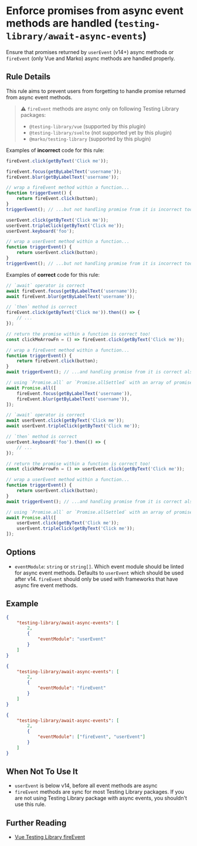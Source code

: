 # Enforce promises from async event methods are handled (`testing-library/await-async-events`)

Ensure that promises returned by `userEvent` (v14+) async methods or `fireEvent` (only Vue and Marko) async methods are handled properly.

## Rule Details

This rule aims to prevent users from forgetting to handle promise returned from async event
methods.

> ⚠️ `fireEvent` methods are async only on following Testing Library packages:
>
> - `@testing-library/vue` (supported by this plugin)
> - `@testing-library/svelte` (not supported yet by this plugin)
> - `@marko/testing-library` (supported by this plugin)

Examples of **incorrect** code for this rule:

```js
fireEvent.click(getByText('Click me'));

fireEvent.focus(getByLabelText('username'));
fireEvent.blur(getByLabelText('username'));

// wrap a fireEvent method within a function...
function triggerEvent() {
	return fireEvent.click(button);
}
triggerEvent(); // ...but not handling promise from it is incorrect too
```

```js
userEvent.click(getByText('Click me'));
userEvent.tripleClick(getByText('Click me'));
userEvent.keyboard('foo');

// wrap a userEvent method within a function...
function triggerEvent() {
	return userEvent.click(button);
}
triggerEvent(); // ...but not handling promise from it is incorrect too
```

Examples of **correct** code for this rule:

```js
// `await` operator is correct
await fireEvent.focus(getByLabelText('username'));
await fireEvent.blur(getByLabelText('username'));

// `then` method is correct
fireEvent.click(getByText('Click me')).then(() => {
	// ...
});

// return the promise within a function is correct too!
const clickMeArrowFn = () => fireEvent.click(getByText('Click me'));

// wrap a fireEvent method within a function...
function triggerEvent() {
	return fireEvent.click(button);
}
await triggerEvent(); // ...and handling promise from it is correct also

// using `Promise.all` or `Promise.allSettled` with an array of promises is valid
await Promise.all([
	fireEvent.focus(getByLabelText('username')),
	fireEvent.blur(getByLabelText('username')),
]);
```

```js
// `await` operator is correct
await userEvent.click(getByText('Click me'));
await userEvent.tripleClick(getByText('Click me'));

// `then` method is correct
userEvent.keyboard('foo').then(() => {
	// ...
});

// return the promise within a function is correct too!
const clickMeArrowFn = () => userEvent.click(getByText('Click me'));

// wrap a userEvent method within a function...
function triggerEvent() {
	return userEvent.click(button);
}
await triggerEvent(); // ...and handling promise from it is correct also

// using `Promise.all` or `Promise.allSettled` with an array of promises is valid
await Promise.all([
	userEvent.click(getByText('Click me'));
	userEvent.tripleClick(getByText('Click me'));
]);
```

## Options

- `eventModule`: `string` or `string[]`. Which event module should be linted for async event methods. Defaults to `userEvent` which should be used after v14. `fireEvent` should only be used with frameworks that have async fire event methods.

## Example

```json
{
	"testing-library/await-async-events": [
		2,
		{
			"eventModule": "userEvent"
		}
	]
}
```

```json
{
	"testing-library/await-async-events": [
		2,
		{
			"eventModule": "fireEvent"
		}
	]
}
```

```json
{
	"testing-library/await-async-events": [
		2,
		{
			"eventModule": ["fireEvent", "userEvent"]
		}
	]
}
```

## When Not To Use It

- `userEvent` is below v14, before all event methods are async
- `fireEvent` methods are sync for most Testing Library packages. If you are not using Testing Library package with async events, you shouldn't use this rule.

## Further Reading

- [Vue Testing Library fireEvent](https://testing-library.com/docs/vue-testing-library/api#fireevent)
